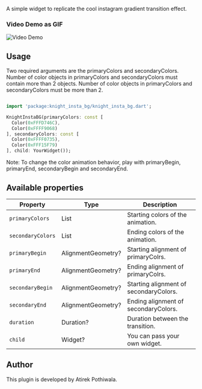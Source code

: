 A simple widget to replicate the cool instagram gradient transition effect.

### Video Demo as GIF
![Video Demo](assets/demo.gif)

## Usage
Two required arguments are the primaryColors and secondaryColors.
Number of color objects in primaryColors and secondaryColors must contain more than 2 objects.
Number of color objects in primaryColors and secondaryColors must be more than 2.

```dart

import 'package:knight_insta_bg/knight_insta_bg.dart';

KnightInstaBG(primaryColors: const [
  Color(0xFFFD746C), 
  Color(0xFFFF9068)
], secondaryColors: const [
  Color(0xFFFF0735), 
  Color(0xFFF15F79)
], child: YourWidget());
```

Note: To change the color animation behavior, play with primaryBegin, primaryEnd, secondaryBegin and secondaryEnd.

## Available properties

| Property          | Type                 | Description                                                                                                      |
|-------------------| -------------------- | ---------------------------------------------------------------------------------------------------------------- |
| `primaryColors`   | List                 | Starting colors of the animation.                                                                                |
| `secondaryColors` | List                 | Ending colors of the animation.                                                                                  |
| `primaryBegin`    | AlignmentGeometry?   | Starting alignment of primaryColrs.                                                                              |
| `primaryEnd`      | AlignmentGeometry?   | Ending alignment of primaryColrs.                                                                                |
| `secondaryBegin`  | AlignmentGeometry?   | Starting alignment of secondaryColors.                                                                           |
| `secondaryEnd`    | AlignmentGeometry?   | Ending alignment of secondaryColors.                                                                             |
| `duration`        | Duration?            | Duration between the transition.                                                                                 |
| `child`           | Widget?              | You can pass your own widget.                                                                                    |

## Author

This plugin is developed by Atirek Pothiwala.

